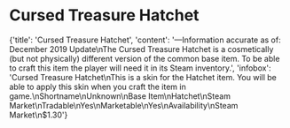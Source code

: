 
# Cursed Treasure Hatchet

{'title': 'Cursed Treasure Hatchet', 'content': '—Information accurate as of: December 2019 Update\nThe Cursed Treasure Hatchet is a cosmetically (but not physically) different version of the common base item. To be able to craft this item the player will need it in its Steam inventory.', 'infobox': 'Cursed Treasure Hatchet\nThis is a skin for the Hatchet item. You will be able to apply this skin when you craft the item in game.\nShortname\nUnknown\nBase Item\nHatchet\nSteam Market\nTradable\nYes\nMarketable\nYes\nAvailability\nSteam Market\n$1.30'}
